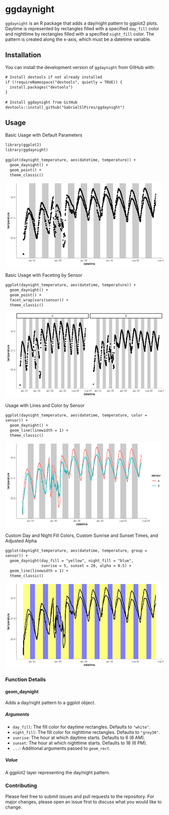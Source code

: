 # ggdaynight

`ggdaynight` is an R package that adds a day/night pattern to ggplot2 plots. Daytime is represented by rectangles filled with a specified `day_fill` color and nighttime by rectangles filled with a specified `night_fill` color. The pattern is created along the x-axis, which must be a datetime variable.

## Installation

You can install the development version of `ggdaynight` from GitHub with:

```
# Install devtools if not already installed
if (!requireNamespace("devtools", quietly = TRUE)) {
  install.packages("devtools")
}

# Install ggdaynight from GitHub
devtools::install_github("GabrielSlPires/ggdaynight")
```
## Usage
Basic Usage with Default Parameters
```
library(ggplot2)
library(ggdaynight)

ggplot(daynight_temperature, aes(datetime, temperature)) +
  geom_daynight() +
  geom_point() +
  theme_classic()
```
![basic plot](man/figures/basic-plot.png)

Basic Usage with Faceting by Sensor
```
ggplot(daynight_temperature, aes(datetime, temperature)) +
  geom_daynight() +
  geom_point() +
  facet_wrap(vars(sensor)) +
  theme_classic()
```
![facet plot](man/figures/facet-plot.png)

Usage with Lines and Color by Sensor
```
ggplot(daynight_temperature, aes(datetime, temperature, color = sensor)) +
  geom_daynight() +
  geom_line(linewidth = 1) +
  theme_classic()
```
![color plot](man/figures/color-plot.png)

Custom Day and Night Fill Colors, Custom Sunrise and Sunset Times, and Adjusted Alpha
```
ggplot(daynight_temperature, aes(datetime, temperature, group = sensor)) +
  geom_daynight(day_fill = "yellow", night_fill = "blue",
                sunrise = 5, sunset = 20, alpha = 0.5) +
  geom_line(linewidth = 1) +
  theme_classic()
```
![custom plot](man/figures/custom-plot.png)

### Function Details

#### geom_daynight

Adds a day/night pattern to a ggplot object.

##### Arguments

* `day_fill`: The fill color for daytime rectangles. Defaults to `"white"`.
* `night_fill`: The fill color for nighttime rectangles. Defaults to `"grey30"`.
* `sunrise`: The hour at which daytime starts. Defaults to 6 (6 AM).
* `sunset`: The hour at which nighttime starts. Defaults to 18 (6 PM).
* `...`: Additional arguments passed to `geom_rect`.

##### Value

A ggplot2 layer representing the day/night pattern.

### Contributing

Please feel free to submit issues and pull requests to the repository. For major changes, please open an issue first to discuss what you would like to change.
